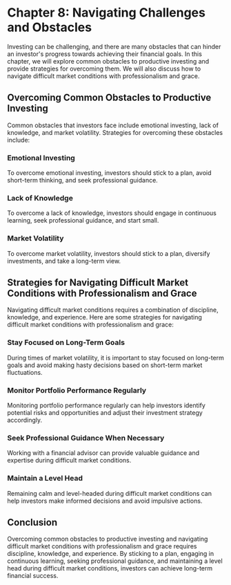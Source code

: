 Chapter 8: Navigating Challenges and Obstacles
==============================================

Investing can be challenging, and there are many obstacles that can hinder an investor's progress towards achieving their financial goals. In this chapter, we will explore common obstacles to productive investing and provide strategies for overcoming them. We will also discuss how to navigate difficult market conditions with professionalism and grace.

Overcoming Common Obstacles to Productive Investing
---------------------------------------------------

Common obstacles that investors face include emotional investing, lack of knowledge, and market volatility. Strategies for overcoming these obstacles include:

### Emotional Investing

To overcome emotional investing, investors should stick to a plan, avoid short-term thinking, and seek professional guidance.

### Lack of Knowledge

To overcome a lack of knowledge, investors should engage in continuous learning, seek professional guidance, and start small.

### Market Volatility

To overcome market volatility, investors should stick to a plan, diversify investments, and take a long-term view.

Strategies for Navigating Difficult Market Conditions with Professionalism and Grace
------------------------------------------------------------------------------------

Navigating difficult market conditions requires a combination of discipline, knowledge, and experience. Here are some strategies for navigating difficult market conditions with professionalism and grace:

### Stay Focused on Long-Term Goals

During times of market volatility, it is important to stay focused on long-term goals and avoid making hasty decisions based on short-term market fluctuations.

### Monitor Portfolio Performance Regularly

Monitoring portfolio performance regularly can help investors identify potential risks and opportunities and adjust their investment strategy accordingly.

### Seek Professional Guidance When Necessary

Working with a financial advisor can provide valuable guidance and expertise during difficult market conditions.

### Maintain a Level Head

Remaining calm and level-headed during difficult market conditions can help investors make informed decisions and avoid impulsive actions.

Conclusion
----------

Overcoming common obstacles to productive investing and navigating difficult market conditions with professionalism and grace requires discipline, knowledge, and experience. By sticking to a plan, engaging in continuous learning, seeking professional guidance, and maintaining a level head during difficult market conditions, investors can achieve long-term financial success.
